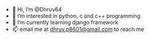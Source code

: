 - 👋 Hi, I’m @Dhruv64
- 👀 I’m interested in python, c and c++ programming
- 🌱 I’m currently learning django framework
- 📫 email me at dhruv.p8601@gmail.com to reach me

<!---
Dhruv64/Dhruv64 is a ✨ special ✨ repository because its `README.md` (this file) appears on your GitHub profile.
You can click the Preview link to take a look at your changes.
--->
